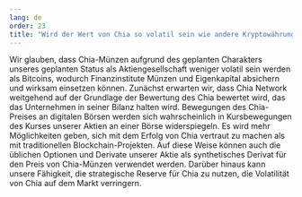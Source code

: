 ```yaml
---
lang: de
order: 23
title: "Wird der Wert von Chia so volatil sein wie andere Kryptowährungen?"
---
```


Wir glauben, dass Chia-Münzen aufgrund des geplanten Charakters unseres geplanten Status als Aktiengesellschaft weniger volatil sein werden als Bitcoins, wodurch Finanzinstitute Münzen und Eigenkapital absichern und wirksam einsetzen können. Zunächst erwarten wir, dass Chia Network weitgehend auf der Grundlage der Bewertung des Chia bewertet wird, das das Unternehmen in seiner Bilanz halten wird. Bewegungen des Chia-Preises an digitalen Börsen werden sich wahrscheinlich in Kursbewegungen des Kurses unserer Aktien an einer Börse widerspiegeln. Es wird mehr Möglichkeiten geben, sich mit dem Erfolg von Chia vertraut zu machen als mit traditionellen Blockchain-Projekten. Auf diese Weise können auch die üblichen Optionen und Derivate unserer Aktie als synthetisches Derivat für den Preis von Chia-Münzen verwendet werden. Darüber hinaus kann unsere Fähigkeit, die strategische Reserve für Chia zu nutzen, die Volatilität von Chia auf dem Markt verringern.
